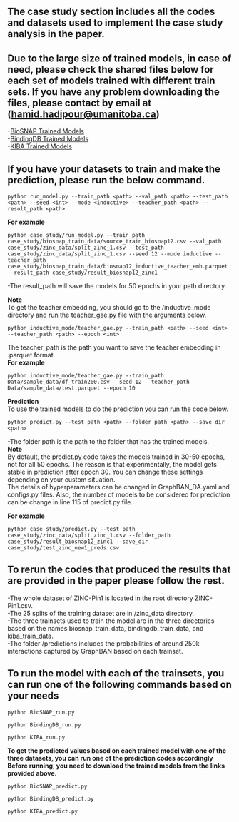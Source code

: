 ## The case study section includes all the codes and datasets used to implement the case study analysis in the paper.
## Due to the large size of trained models, in case of need, please check the shared files below for each set of models trained with different train sets. If you have any problem downloading the files, please contact by email at (hamid.hadipour@umanitoba.ca)<br>

-[BioSNAP Trained Models](https://umanitoba-my.sharepoint.com/:u:/g/personal/hamid_hadipour_umanitoba_ca1/EUm47tS6nlNEjIpQcJjDCdoBb8nh2TnTqc7VbFGIe2FMpw?e=UVvPcM)<br>
-[BindingDB Trained Models](https://umanitoba-my.sharepoint.com/:u:/g/personal/hamid_hadipour_umanitoba_ca1/EXHP3lyMCE5Lpt8xV8lAyFYBqxI5PU3JUWwO7k3X5y6KgQ?e=OB3eEO)<br>
-[KIBA Trained Models](https://umanitoba-my.sharepoint.com/:u:/g/personal/hamid_hadipour_umanitoba_ca1/EbWxe-y2PWpLpxVxVrDIxUYBdtBAvz_OSbqHE4-GcmH50w?e=2DkqaP)<br>
## If you have your datasets to train and make the prediction, please run the below command.

```
python run_model.py --train_path <path> --val_path <path> --test_path <path> --seed <int> --mode <inductive> --teacher_path <path> --result_path <path>
```
**For example**<br>
```
python case_study/run_model.py --train_path case_study/biosnap_train_data/source_train_biosnap12.csv --val_path case_study/zinc_data/split_zinc_1.csv --test_path case_study/zinc_data/split_zinc_1.csv --seed 12 --mode inductive --teacher_path case_study/biosnap_train_data/biosnap12_inductive_teacher_emb.parquet --result_path case_study/result_biosnap12_zinc1
```
-The result_path will save the models for 50 epochs in your path directory.<br>

**Note**<br>
To get the teacher embedding, you should go to the /inductive_mode directory and run the teacher_gae.py file with the arguments below.<br>

```
python inductive_mode/teacher_gae.py --train_path <path> --seed <int> --teacher_path <path> --epoch <int>
```
The teacher_path is the path you want to save the teacher embedding in .parquet format.<br>
**For example**<br>
```
python inductive_mode/teacher_gae.py --train_path Data/sample_data/df_train200.csv --seed 12 --teacher_path Data/sample_data/test.parquet --epoch 10
```
**Prediction**<br>
To use the trained models to do the prediction you can run the code below.<br>
```
python predict.py --test_path <path> --folder_path <path> --save_dir <path>
```
-The folder path is the path to the folder that has the trained models.<br>
**Note**<br>
By default, the predict.py code takes the models trained in 30-50 epochs, not for all 50 epochs. The reason is that experimentally, the model gets stable in prediction after epoch 30. You can change these settings depending on your custom situation.<br>
The details of hyperparameters can be changed in GraphBAN_DA.yaml and configs.py files. Also, the number of models to be considered for prediction can be change in line 115 of predict.py file.<br>

**For example**<br>
```
python case_study/predict.py --test_path case_study/zinc_data/split_zinc_1.csv --folder_path case_study/result_biosnap12_zinc1 --save_dir case_study/test_zinc_new1_preds.csv
```
## To rerun the codes that produced the results that are provided in the paper please follow the rest.

-The whole dataset of ZINC-Pin1 is located in the root directory ZINC-Pin1.csv.<br>
-The 25 splits of the training dataset are in /zinc_data directory.<br>
-The three trainsets used to train the model are in the three directories based on the names biosnap_train_data, bindingdb_train_data, and kiba_train_data.<br>
-The folder /predictions includes the probabilities of around 250k interactions captured by GraphBAN based on each trainset.<br>

## To run the model with each of the trainsets, you can run one of the following commands based on your needs
```
python BioSNAP_run.py
```

```
python BindingDB_run.py
```

```
python KIBA_run.py
````

**To get the predicted values based on each trained model with one of the three datasets, you can run one of the prediction codes accordingly**<br>
**Before running, you need to download the trained models from the links provided above.**
```
python BioSNAP_predict.py
```
```
python BindingDB_predict.py
```
```
python KIBA_predict.py
```

